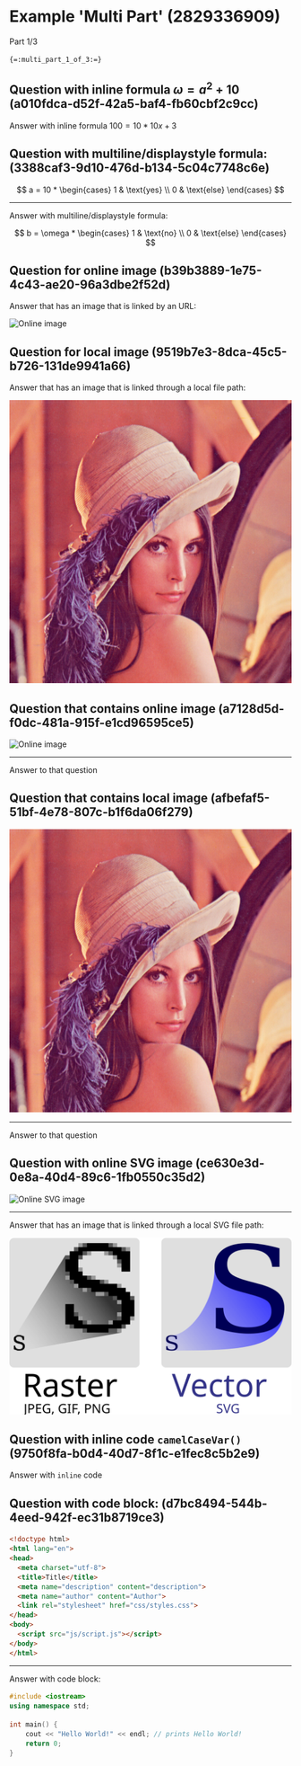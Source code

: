 # Example 'Multi Part' (2829336909)

Part 1/3

`{=:multi_part_1_of_3:=}`

## Question with inline formula $\omega = a^2 + 10$ (a010fdca-d52f-42a5-baf4-fb60cbf2c9cc)

Answer with inline formula $100 = 10 * 10 x + 3$

## Question with multiline/displaystyle formula: (3388caf3-9d10-476d-b134-5c04c7748c6e)

$$
a = 10 * \begin{cases}
1 & \text{yes} \\
0 & \text{else}
\end{cases}
$$

---

Answer with multiline/displaystyle formula:

$$
b = \omega * \begin{cases}
1 & \text{no} \\
0 & \text{else}
\end{cases}
$$

## Question for online image (b39b3889-1e75-4c43-ae20-96a3dbe2f52d)

Answer that has an image that is linked by an URL:

![Online image](https://upload.wikimedia.org/wikipedia/en/7/7d/Lenna_%28test_image%29.png)

## Question for local image (9519b7e3-8dca-45c5-b726-131de9941a66)

Answer that has an image that is linked through a local file path:

![Local image](wikimedia_lenna.png)

## Question that contains online image (a7128d5d-f0dc-481a-915f-e1cd96595ce5)

![Online image](https://upload.wikimedia.org/wikipedia/en/7/7d/Lenna_%28test_image%29.png)

---

Answer to that question

## Question that contains local image (afbefaf5-51bf-4e78-807c-b1f6da06f279)

![Local image](wikimedia_lenna.png)

---

Answer to that question

## Question with online SVG image (ce630e3d-0e8a-40d4-89c6-1fb0550c35d2)

![Online SVG image](https://upload.wikimedia.org/wikipedia/commons/6/6b/Bitmap_VS_SVG.svg)

---

Answer that has an image that is linked through a local SVG file path:

![Local SVG image](wikipedia_svg_demo.svg)

## Question with inline code `camelCaseVar()` (9750f8fa-b0d4-40d7-8f1c-e1fec8c5b2e9)

Answer with `inline` code

## Question with code block: (d7bc8494-544b-4eed-942f-ec31b8719ce3)

```html
<!doctype html>
<html lang="en">
<head>
  <meta charset="utf-8">
  <title>Title</title>
  <meta name="description" content="description">
  <meta name="author" content="Author">
  <link rel="stylesheet" href="css/styles.css">
</head>
<body>
  <script src="js/script.js"></script>
</body>
</html>
```

---

Answer with code block:

```cpp
#include <iostream>
using namespace std;

int main() {
	cout << "Hello World!" << endl; // prints Hello World!
	return 0;
}
```
